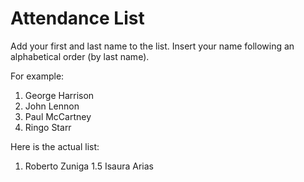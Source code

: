 # Attendance List

Add your first and last name to the list. Insert your name following an alphabetical order (by last name).

For example:

1. George Harrison
1. John Lennon
1. Paul McCartney
1. Ringo Starr

Here is the actual list:

1. Roberto Zuniga
1.5 Isaura Arias 
